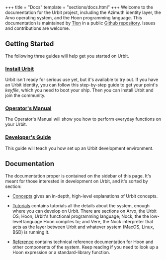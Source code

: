 +++
title = "Docs"
template = "sections/docs.html"
+++
Welcome to the documentation for the Urbit project, including the Azimuth identity layer, the Arvo operating system, and the Hoon programming language. This documentation is maintained by [Tlon](https://tlon.io) in a public [Github repository](https://github.com/urbit/docs). Issues and contributions are welcome.

## Getting Started

The following three guides will help get you started on Urbit.

### [Install Urbit](@/using/install.md)

Urbit isn't ready for serious use yet, but it's available to try out. If you have an Urbit identity, you can follow this step-by-step guide to get your point's _keyfile_, which you need to boot your ship. Then you can install Urbit and join the community.

### [Operator's Manual](@/using/operations/_index.md)

The Operator's Manual will show you how to perform everyday functions on your Urbit.

### [Developer's Guide](@/using/develop.md)

This guide will teach you how set up an Urbit development environment.

## Documentation

The documentation proper is contained on the sidebar of this page. It's meant for those interested in development on Urbit, and it's sorted by section:

- [Concepts](concepts) gives an in-depth, high-level explanations of Urbit concepts.

- [Tutorials](tutorials) contains tutorials all the details about the system, enough where you can develop on Urbit. There are sections on Arvo, the Urbit OS; Hoon, Urbit's functional programming language; Nock, the the low-level language Hoon compiles to; and Vere, the Nock interpreter that acts as the layer between Urbit and whatever system (MacOS, Linux, BSD) is running it.

- [Reference](reference) contains technical reference documentation for Hoon and other components of the system. Keep reading if you need to look up a Hoon expression or a standard-library function.
